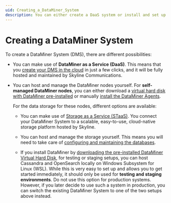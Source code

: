```yaml
---
uid: Creating_a_DataMiner_System
description: You can either create a DaaS system or install and set up a self-managed DMS using either STaaS or self-managed storage.
---
```


# Creating a DataMiner System

To create a DataMiner System (DMS), there are different possibilities:

- You can make use of **DataMiner as a Service (DaaS)**. This means that you [create your DMS in the cloud](xref:Creating_a_DMS_in_the_cloud) in just a few clicks, and it will be fully hosted and maintained by Skyline Communications.

- You can host and manage the DataMiner nodes yourself. For **self-managed DataMiner nodes**, you can either download a [virtual hard disk with DataMiner pre-installed](xref:Using_a_pre_installed_DataMiner_Virtual_Hard_Disk) or manually [install the DataMiner Agents](xref:Installing_a_DataMiner_Agent).

  For the data storage for these nodes, different options are available:

  - You can make use of [Storage as a Service (STaaS)](xref:STaaS). You connect your DataMiner System to a scalable, easy-to-use, cloud-native storage platform hosted by Skyline.

  - You can host and manage the storage yourself. This means you will need to take care of [configuring and maintaining the databases](xref:Configuring_dedicated_clustered_storage).

  - If you install DataMiner by [downloading the pre-installed DataMiner Virtual Hard Disk](xref:Using_a_pre_installed_DataMiner_Virtual_Hard_Disk), for testing or staging setups, you can host Cassandra and OpenSearch locally on Windows Subsystem for Linux (WSL). While this is very easy to set up and allows you to get started immediately, it should only be used for **testing and staging environments**. Do not use this option for production systems. However, if you later decide to use such a system in production, you can switch the existing DataMiner System to one of the two setups above instead.
